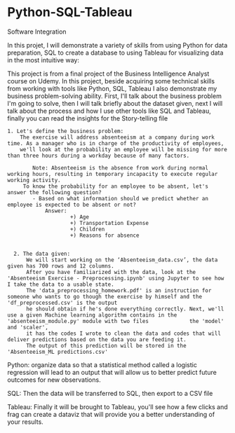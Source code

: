 # Python-SQL-Tableau
Software Integration

In this projet, I will demonstrate a variety of skills from using Python for data preparation, SQL to create a database to using Tableau for visualizing data in the most intuitive way:

This project is from a final project of the Business Intelligence Analyst course on Udemy. In this project, beside acquiring some technical skills from working with tools like Python, SQL, Tableau I also demonstrate my business problem-solving ability. First, I'll talk about the business problem I'm going to solve, then I will talk briefly about the dataset given, next I will talk about the process and how I use other tools like SQL and Tableau, finally you can read the insights for the Story-telling file

    1. Let's define the business problem: 
        The exercise will address absenteeism at a company during work time. As a manager who is in charge of the productivity of employees,
        we'll look at the probability an employee will be missing for more than three hours during a workday because of many factors.
          
            Note: Absenteeism is the absence from work during normal working hours, resulting in temporary incapacity to execute regular working activity. 
         To know the probability for an employee to be absent, let's answer the following question?
            - Based on what information should we predict whether an employee is expected to be absent or not?
                Answer:
                        +) Age
                        +) Transportation Expense
                        +) Children
                        +) Reasons for absence
      
      
      2. The data given:
          We will start working on the ‘Absenteeism_data.csv’, the data given has 700 rows and 12 columns. 
          After you have familiarized with the data, look at the 'Absenteeism Exercise - Preprocessing.ipynb' using Jupyter to see how I take the data to a usable state.
          The 'data_preprocessing_homework.pdf' is an instruction for someone who wants to go though the exercise by himself and the 'df_preprocessed.csv' is the output
          he should obtain if he's done everything correctly. Next, we'll use a given Machine learning algorithm contains in the 'absenteeism_module.py' module with two files             the 'model' and 'scaler', 
          it has the codes I wrote to clean the data and codes that will deliver predictions based on the data you are feeding it. 
          The output of this prediction will be stored in the 'Absenteeism_ML predictions.csv'
          


Python: organize data so that a statistical method called a logistic regression will lead to an output that will allow us to better predict future outcomes for new observations. 

SQL: Then the data will be transferred to SQL, then export to a CSV file

Tableau: Finally it will be brought to Tableau, you'll see how a few clicks and frag can create a dataviz that will provide you a better understanding of your results. 
